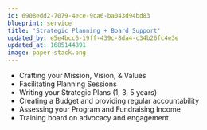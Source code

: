 ```yaml
---
id: 6908edd2-7079-4ece-9ca6-ba043d94bd83
blueprint: service
title: 'Strategic Planning + Board Support'
updated_by: e5e4bcc6-19ff-439c-8da4-c34b26fc4e3e
updated_at: 1685144891
image: paper-stack.png
---
```

- Crafting your Mission, Vision, & Values
- Facilitating Planning Sessions
- Writing your Strategic Plans (1, 3, 5 years)
- Creating a Budget and providing regular accountability
- Assessing your Program and Fundraising Income 
- Training board on advocacy and engagement